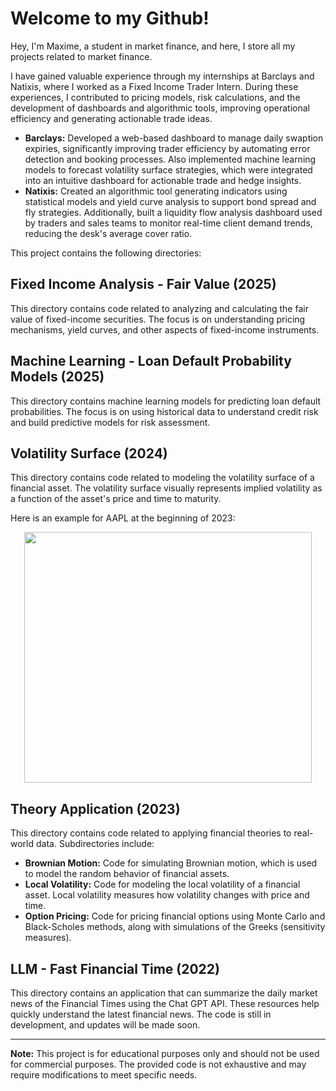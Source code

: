 # Welcome to my Github!

Hey, I'm Maxime, a student in market finance, and here, I store all my projects related to market finance. 

I have gained valuable experience through my internships at Barclays and Natixis, where I worked as a Fixed Income Trader Intern. During these experiences, I contributed to pricing models, risk calculations, and the development of dashboards and algorithmic tools, improving operational efficiency and generating actionable trade ideas.

- **Barclays:** Developed a web-based dashboard to manage daily swaption expiries, significantly improving trader efficiency by automating error detection and booking processes. Also implemented machine learning models to forecast volatility surface strategies, which were integrated into an intuitive dashboard for actionable trade and hedge insights.
- **Natixis:** Created an algorithmic tool generating indicators using statistical models and yield curve analysis to support bond spread and fly strategies. Additionally, built a liquidity flow analysis dashboard used by traders and sales teams to monitor real-time client demand trends, reducing the desk's average cover ratio.

This project contains the following directories:

## Fixed Income Analysis - Fair Value (2025)
This directory contains code related to analyzing and calculating the fair value of fixed-income securities. The focus is on understanding pricing mechanisms, yield curves, and other aspects of fixed-income instruments.

## Machine Learning - Loan Default Probability Models (2025)
This directory contains machine learning models for predicting loan default probabilities. The focus is on using historical data to understand credit risk and build predictive models for risk assessment.

## Volatility Surface (2024)
This directory contains code related to modeling the volatility surface of a financial asset. The volatility surface visually represents implied volatility as a function of the asset's price and time to maturity.

Here is an example for AAPL at the beginning of 2023:

<p align="center">
<img src="https://github.com/MaximeMasson/MarketFinance/blob/main/Volatility Surface Modelisation (2023)/volatility_surface_AAPL.png" data-canonical-src="https://github.com/MaximeMasson/MarketFinance/blob/main/Volatility Surface Modelisation (2023)/volatility_surface_AAPL.png" width="460" height="401" />
</p>

## Theory Application (2023)
This directory contains code related to applying financial theories to real-world data. Subdirectories include:

- **Brownian Motion:** Code for simulating Brownian motion, which is used to model the random behavior of financial assets.
- **Local Volatility:** Code for modeling the local volatility of a financial asset. Local volatility measures how volatility changes with price and time.
- **Option Pricing:** Code for pricing financial options using Monte Carlo and Black-Scholes methods, along with simulations of the Greeks (sensitivity measures).

## LLM - Fast Financial Time (2022)
This directory contains an application that can summarize the daily market news of the Financial Times using the Chat GPT API. These resources help quickly understand the latest financial news. The code is still in development, and updates will be made soon.

---

**Note:** This project is for educational purposes only and should not be used for commercial purposes. The provided code is not exhaustive and may require modifications to meet specific needs.
